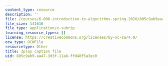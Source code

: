 ```yaml
---
content_type: resource
description: ''
file: /courses/6-006-introduction-to-algorithms-spring-2020/805c9ab9aa473d3f11a8ffd48f5a3ec0_e98MPnMHLxE.srt
file_size: 141616
file_type: application/x-subrip
learning_resource_types: []
license: https://creativecommons.org/licenses/by-nc-sa/4.0/
ocw_type: OCWFile
resourcetype: Other
title: 3play caption file
uid: 805c9ab9-aa47-3d3f-11a8-ffd48f5a3ec0
---
```

